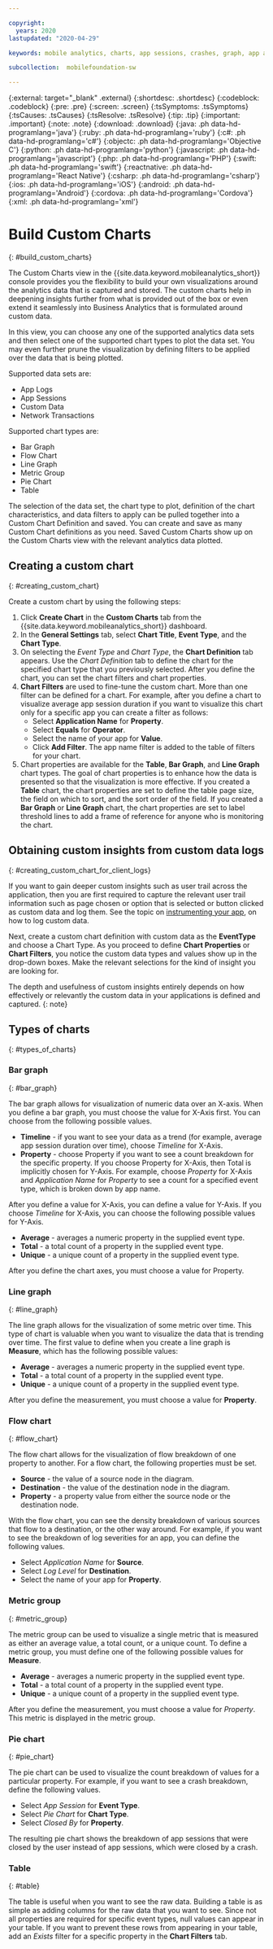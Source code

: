 ```yaml
---

copyright:
  years: 2020
lastupdated: "2020-04-29"

keywords: mobile analytics, charts, app sessions, crashes, graph, app analytics, chart filters, custom chart, visualization, analytics data, analytics data sets, applciation metrics, mobile app

subcollection:  mobilefoundation-sw

---
```


{:external: target="_blank" .external}
{:shortdesc: .shortdesc}
{:codeblock: .codeblock}
{:pre: .pre}
{:screen: .screen}
{:tsSymptoms: .tsSymptoms}
{:tsCauses: .tsCauses}
{:tsResolve: .tsResolve}
{:tip: .tip}
{:important: .important}
{:note: .note}
{:download: .download}
{:java: .ph data-hd-programlang='java'}
{:ruby: .ph data-hd-programlang='ruby'}
{:c#: .ph data-hd-programlang='c#'}
{:objectc: .ph data-hd-programlang='Objective C'}
{:python: .ph data-hd-programlang='python'}
{:javascript: .ph data-hd-programlang='javascript'}
{:php: .ph data-hd-programlang='PHP'}
{:swift: .ph data-hd-programlang='swift'}
{:reactnative: .ph data-hd-programlang='React Native'}
{:csharp: .ph data-hd-programlang='csharp'}
{:ios: .ph data-hd-programlang='iOS'}
{:android: .ph data-hd-programlang='Android'}
{:cordova: .ph data-hd-programlang='Cordova'}
{:xml: .ph data-hd-programlang='xml'}

# Build Custom Charts
{: #build_custom_charts}

The Custom Charts view in the {{site.data.keyword.mobileanalytics_short}} console provides you the flexibility to build your own visualizations around the analytics data that is captured and stored. The custom charts help in deepening insights further from what is provided out of the box or even extend it seamlessly into Business Analytics that is formulated around custom data.

In this view, you can choose any one of the supported analytics data sets and then select one of the supported chart types to plot the data set. You may even further prune the visualization by defining filters to be applied over the data that is being plotted.  

Supported data sets are:
 * App Logs
 * App Sessions
 * Custom Data
 * Network Transactions

Supported chart types are:
 * Bar Graph
 * Flow Chart
 * Line Graph
 * Metric Group
 * Pie Chart
 * Table

The selection of the data set, the chart type to plot, definition of the chart characteristics, and data filters to apply can be pulled together into a Custom Chart Definition and saved. You can create and save as many Custom Chart definitions as you need. Saved Custom Charts show up on the Custom Charts view with the relevant analytics data plotted.

## Creating a custom chart
{: #creating_custom_chart}

Create a custom chart by using the following steps:

1. Click **Create Chart** in the **Custom Charts** tab from the {{site.data.keyword.mobileanalytics_short}} dashboard.
1. In the **General Settings** tab, select **Chart Title**, **Event Type**, and the **Chart Type**.
1. On selecting the *Event Type* and *Chart Type*, the **Chart Definition** tab appears. Use the *Chart Definition* tab to define the chart for the specified chart type that you previously selected. After you define the chart, you can set the chart filters and chart properties.
1. **Chart Filters** are used to fine-tune the custom chart. More than one filter can be defined for a chart.
   For example, after you define a chart to visualize average app session duration if you want to visualize this chart only for a specific app you can create a filter as follows:
   * Select **Application Name** for **Property**.
   * Select **Equals** for **Operator**.
   * Select the name of your app for **Value**.
   * Click **Add Filter**.
   The app name filter is added to the table of filters for your chart.
1. Chart properties are available for the **Table**, **Bar Graph**, and **Line Graph** chart types. The goal of chart properties is to enhance how the data is presented so that the visualization is more effective.
   If you created a **Table** chart, the chart properties are set to define the table page size, the field on which to sort, and the sort order of the field.
   If you created a **Bar Graph** or **Line Graph** chart, the chart properties are set to label threshold lines to add a frame of reference for anyone who is monitoring the chart.

## Obtaining custom insights from custom data logs
{: #creating_custom_chart_for_client_logs}    

If you want to gain deeper custom insights such as user trail across the application, then you are first required to capture the relevant user trail information such as page chosen or option that is selected or button clicked as custom data and log them. See the topic on [instrumenting your app](/docs/services/mobilefoundation?topic=mobilefoundation-instrument_your_app#instrument_your_app), on how to log custom data.

Next, create a custom chart definition with custom data as the **EventType** and choose a Chart Type. As you proceed to define  **Chart Properties** or **Chart Filters**, you notice the custom data types and values show up in the drop-down boxes. Make the relevant selections for the kind of insight you are looking for.  

The depth and usefulness of custom insights entirely depends on how effectively or relevantly the custom data in your applications is defined and captured.
{: note}

## Types of charts
{: #types_of_charts}

### Bar graph
{:  #bar_graph}

The bar graph allows for visualization of numeric data over an X-axis. When you define a bar graph, you must choose the value for X-Axis first. You can choose from the following possible values.

* **Timeline** - if you want to see your data as a trend (for example, average app session duration over time), choose *Timeline* for X-Axis.
* **Property** - choose Property if you want to see a count breakdown for the specific property. If you choose Property for X-Axis, then Total is implicitly chosen for Y-Axis. For example, choose *Property* for X-Axis and *Application Name* for *Property* to see a count for a specified event type, which is broken down by app name.

After you define a value for X-Axis, you can define a value for Y-Axis. If you choose *Timeline* for X-Axis, you can choose the following possible values for Y-Axis.

* **Average** - averages a numeric property in the supplied event type.
* **Total** - a total count of a property in the supplied event type.
* **Unique** - a unique count of a property in the supplied event type.

After you define the chart axes, you must choose a value for Property.

### Line graph
{:  #line_graph}

The line graph allows for the visualization of some metric over time. This type of chart is valuable when you want to visualize the data that is trending over time. The first value to define when you create a line graph is **Measure**, which has the following possible values:

* **Average** - averages a numeric property in the supplied event type.
* **Total** - a total count of a property in the supplied event type.
* **Unique** - a unique count of a property in the supplied event type.

After you define the measurement, you must choose a value for **Property**.

### Flow chart
{:  #flow_chart}

The flow chart allows for the visualization of flow breakdown of one property to another. For a flow chart, the following properties must be set.

* **Source** - the value of a source node in the diagram.
* **Destination** - the value of the destination node in the diagram.
* **Property** - a property value from either the source node or the destination node.

With the flow chart, you can see the density breakdown of various sources that flow to a destination, or the other way around. For example, if you want to see the breakdown of log severities for an app, you can define the following values.

* Select *Application Name* for **Source**.
* Select *Log Level* for **Destination**.
* Select the name of your app for **Property**.

### Metric group
{:  #metric_group}

The metric group can be used to visualize a single metric that is measured as either an average value, a total count, or a unique count. To define a metric group, you must define one of the following possible values for **Measure**.

* **Average** - averages a numeric property in the supplied event type.
* **Total** - a total count of a property in the supplied event type.
* **Unique** - a unique count of a property in the supplied event type.

After you define the measurement, you must choose a value for *Property*. This metric is displayed in the metric group.

### Pie chart
{:  #pie_chart}

The pie chart can be used to visualize the count breakdown of values for a particular property. For example, if you want to see a crash breakdown, define the following values.

* Select *App Session* for **Event Type**.
* Select *Pie Chart* for **Chart Type**.
* Select *Closed By* for **Property**.

The resulting pie chart shows the breakdown of app sessions that were closed by the user instead of app sessions, which were closed by a crash.

### Table
{:  #table}

The table is useful when you want to see the raw data. Building a table is as simple as adding columns for the raw data that you want to see.
Since not all properties are required for specific event types, null values can appear in your table. If you want to prevent these rows from appearing in your table, add an *Exists* filter for a specific property in the **Chart Filters** tab.
